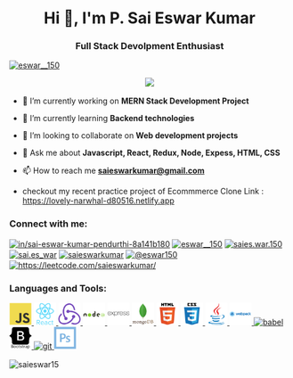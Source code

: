 
<h1 align="center">Hi 👋, I'm P. Sai Eswar Kumar</h1>
<h3 align="center">Full Stack Devolpment Enthusiast</h3>

<p align="left"> <a href="https://twitter.com/eswar__150" target="blank"><img src="https://img.shields.io/twitter/follow/eswar__150?logo=twitter&style=for-the-badge" alt="eswar__150" /></a> </p>

<div align="center"><img src = "https://media.tenor.com/NOYF3f82b_gAAAAC/programmer.gif" height = "250px"></div>

- 🔭 I’m currently working on **MERN Stack Development Project**

- 🌱 I’m currently learning **Backend technologies**

- 👯 I’m looking to collaborate on **Web development projects**

- 💬 Ask me about **Javascript, React, Redux, Node, Expess, HTML, CSS**

- 📫 How to reach me **saieswarkumar@gmail.com**

- checkout my recent practice project of Ecommmerce Clone
  Link : https://lovely-narwhal-d80516.netlify.app

<h3 align="left">Connect with me:</h3>
<p align="left">
  <a href="https://linkedin.com/in/in/sai-eswar-kumar-pendurthi-8a141b180" target="blank"><img align="center" src="https://raw.githubusercontent.com/rahuldkjain/github-profile-readme-generator/master/src/images/icons/Social/linked-in-alt.svg" alt="in/sai-eswar-kumar-pendurthi-8a141b180" height="30" width="40" /></a>
  <a href="https://twitter.com/eswar__150" target="blank"><img align="center" src="https://raw.githubusercontent.com/rahuldkjain/github-profile-readme-generator/master/src/images/icons/Social/twitter.svg" alt="eswar__150" height="30" width="40" /></a>
  <a href="https://fb.com/saies.war.150" target="blank"><img align="center" src="https://raw.githubusercontent.com/rahuldkjain/github-profile-readme-generator/master/src/images/icons/Social/facebook.svg" alt="saies.war.150" height="30" width="40" /></a>
  <a href="https://instagram.com/sai.es_war" target="blank"><img align="center" src="https://raw.githubusercontent.com/rahuldkjain/github-profile-readme-generator/master/src/images/icons/Social/instagram.svg" alt="sai.es_war" height="30" width="40" /></a>
  <a href="https://codesandbox.com/saieswarkumar" target="blank"><img align="center" src="https://raw.githubusercontent.com/rahuldkjain/github-profile-readme-generator/master/src/images/icons/Social/codesandbox.svg" alt="saieswarkumar" height="30" width="40" /></a>
  <a href="https://codepen.io/@eswar150" target="blank"><img align="center" src="https://raw.githubusercontent.com/rahuldkjain/github-profile-readme-generator/master/src/images/icons/Social/codepen.svg" alt="@eswar150" height="30" width="40" /></a>
  <a href="https://www.leetcode.com/https://leetcode.com/saieswarkumar/" target="blank"><img align="center" src="https://raw.githubusercontent.com/rahuldkjain/github-profile-readme-generator/master/src/images/icons/Social/leet-code.svg" alt="https://leetcode.com/saieswarkumar/" height="30" width="40" /></a>
</p>

<h3 align="left">Languages and Tools:</h3>
<p align="left">
  
  <a href="https://developer.mozilla.org/en-US/docs/Web/JavaScript" target="_blank" rel="noreferrer"> <img src="https://raw.githubusercontent.com/devicons/devicon/master/icons/javascript/javascript-original.svg" alt="javascript" width="40" height="40"/> </a> <a href="https://reactjs.org/" target="_blank" rel="noreferrer"> <img src="https://raw.githubusercontent.com/devicons/devicon/master/icons/react/react-original-wordmark.svg" alt="react" width="40" height="40"/> </a> <a href="https://redux.js.org" target="_blank" rel="noreferrer"> <img src="https://raw.githubusercontent.com/devicons/devicon/master/icons/redux/redux-original.svg" alt="redux" width="40" height="40"/> </a> <a href="https://nodejs.org" target="_blank" rel="noreferrer"> <img src="https://raw.githubusercontent.com/devicons/devicon/master/icons/nodejs/nodejs-original-wordmark.svg" alt="nodejs" width="40" height="40"/> </a> <a href="https://expressjs.com" target="_blank" rel="noreferrer"> <img src="https://raw.githubusercontent.com/devicons/devicon/master/icons/express/express-original-wordmark.svg" alt="express" width="40" height="40"/> </a> <a href="https://www.mongodb.com/" target="_blank" rel="noreferrer"> <img src="https://raw.githubusercontent.com/devicons/devicon/master/icons/mongodb/mongodb-original-wordmark.svg" alt="mongodb" width="40" height="40"/> </a> <a href="https://www.w3.org/html/" target="_blank" rel="noreferrer"> <img src="https://raw.githubusercontent.com/devicons/devicon/master/icons/html5/html5-original-wordmark.svg" alt="html5" width="40" height="40"/> </a><a href="https://www.w3schools.com/css/" target="_blank" rel="noreferrer"> <img src="https://raw.githubusercontent.com/devicons/devicon/master/icons/css3/css3-original-wordmark.svg" alt="css3" width="40" height="40"/> </a> <a href="https://www.java.com" target="_blank" rel="noreferrer"> <img src="https://raw.githubusercontent.com/devicons/devicon/master/icons/java/java-original.svg" alt="java" width="40" height="40"/> </a></a> <a href="https://webpack.js.org" target="_blank" rel="noreferrer"> <img src="https://raw.githubusercontent.com/devicons/devicon/d00d0969292a6569d45b06d3f350f463a0107b0d/icons/webpack/webpack-original-wordmark.svg" alt="webpack" width="40" height="40"/> </a><a href="https://babeljs.io/" target="_blank" rel="noreferrer"> <img src="https://www.vectorlogo.zone/logos/babeljs/babeljs-icon.svg" alt="babel" width="40" height="40"/> </a> <a href="https://getbootstrap.com" target="_blank" rel="noreferrer"> <img src="https://raw.githubusercontent.com/devicons/devicon/master/icons/bootstrap/bootstrap-plain-wordmark.svg" alt="bootstrap" width="40" height="40"/> </a><a href="https://git-scm.com/" target="_blank" rel="noreferrer"> <img src="https://www.vectorlogo.zone/logos/git-scm/git-scm-icon.svg" alt="git" width="40" height="40"/> </a><a href="https://www.photoshop.com/en" target="_blank" rel="noreferrer"> <img src="https://raw.githubusercontent.com/devicons/devicon/master/icons/photoshop/photoshop-line.svg" alt="photoshop" width="40" height="40"/> </a>
</p>

<p align="left"><img align="center" src="https://github-readme-stats.vercel.app/api/top-langs?username=saieswar15&show_icons=true&locale=en&layout=compact" alt="saieswar15" /></p>

<!-- <p align="center">&nbsp;<img align="center" src="https://github-readme-stats.vercel.app/api?username=saieswar15&show_icons=true&locale=en" alt="saieswar15" /></p> -->

<!-- <p align="center"><img align="center" src="https://github-readme-streak-stats.herokuapp.com/?user=saieswar15&" alt="saieswar15" /></p> -->

